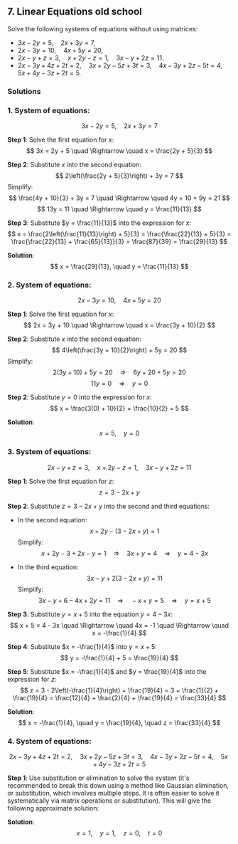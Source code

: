 ﻿## 7. Linear Equations old school

Solve the following systems of equations without using matrices:

* $3x-2y=5, \quad 2x+3y=7$,
* $2x-3y=10, \quad 4x+5y=20$,
* $2x - y + z = 3, \quad x + 2y - z = 1, \quad 3x - y + 2z = 11$.
* $2x-3y+4z+2t=2, \quad 3x+2y-5z+3t=3, \quad 4x-3y+2z-5t=4, \quad 5x+4y-3z+2t=5$.

### Solutions

### 1. System of equations:
$$
3x - 2y = 5, \quad 2x + 3y = 7
$$

**Step 1**: Solve the first equation for $x$:
$$
3x = 2y + 5 \quad \Rightarrow \quad x = \frac{2y + 5}{3}
$$

**Step 2**: Substitute $x$ into the second equation:
$$
2\left(\frac{2y + 5}{3}\right) + 3y = 7
$$
Simplify:
$$
\frac{4y + 10}{3} + 3y = 7 \quad \Rightarrow \quad 4y + 10 + 9y = 21
$$
$$
13y = 11 \quad \Rightarrow \quad y = \frac{11}{13}
$$

**Step 3**: Substitute $y = \frac{11}{13}$ into the expression for $x$:
$$
x = \frac{2\left(\frac{11}{13}\right) + 5}{3} = \frac{\frac{22}{13} + 5}{3} = \frac{\frac{22}{13} + \frac{65}{13}}{3} = \frac{87}{39} = \frac{29}{13}
$$

**Solution**:
$$
x = \frac{29}{13}, \quad y = \frac{11}{13}
$$


### 2. System of equations:
$$
2x - 3y = 10, \quad 4x + 5y = 20
$$

**Step 1**: Solve the first equation for $x$:
$$
2x = 3y + 10 \quad \Rightarrow \quad x = \frac{3y + 10}{2}
$$

**Step 2**: Substitute $x$ into the second equation:
$$
4\left(\frac{3y + 10}{2}\right) + 5y = 20
$$
Simplify:
$$
2(3y + 10) + 5y = 20 \quad \Rightarrow \quad 6y + 20 + 5y = 20
$$
$$
11y = 0 \quad \Rightarrow \quad y = 0
$$

**Step 2**: Substitute $y = 0$ into the expression for $x$:
$$
x = \frac{3(0) + 10}{2} = \frac{10}{2} = 5
$$

**Solution**:
$$
x = 5, \quad y = 0
$$


### 3. System of equations:
$$
2x - y + z = 3, \quad x + 2y - z = 1, \quad 3x - y + 2z = 11
$$

**Step 1**: Solve the first equation for $z$:
$$
z = 3 - 2x + y
$$

**Step 2**: Substitute $z = 3 - 2x + y$ into the second and third equations:
- In the second equation:
  $$
  x + 2y - (3 - 2x + y) = 1
  $$
  Simplify:
  $$
  x + 2y - 3 + 2x - y = 1 \quad \Rightarrow \quad 3x + y = 4 \quad \Rightarrow \quad y = 4 - 3x
  $$

- In the third equation:
  $$
  3x - y + 2(3 - 2x + y) = 11
  $$
  Simplify:
  $$
  3x - y + 6 - 4x + 2y = 11 \quad \Rightarrow \quad -x + y = 5 \quad \Rightarrow \quad y = x + 5
  $$

**Step 3**: Substitute $y = x + 5$ into the equation $y = 4 - 3x$:
$$
x + 5 = 4 - 3x \quad \Rightarrow \quad 4x = -1 \quad \Rightarrow \quad x = -\frac{1}{4}
$$

**Step 4**: Substitute $x = -\frac{1}{4}$ into $y = x + 5$:
$$
y = -\frac{1}{4} + 5 = \frac{19}{4}
$$

**Step 5**: Substitute $x = -\frac{1}{4}$ and $y = \frac{19}{4}$ into the expression for $z$:
$$
z = 3 - 2\left(-\frac{1}{4}\right) + \frac{19}{4} = 3 + \frac{1}{2} + \frac{19}{4} = \frac{12}{4} + \frac{2}{4} + \frac{19}{4} = \frac{33}{4}
$$

**Solution**:
$$
x = -\frac{1}{4}, \quad y = \frac{19}{4}, \quad z = \frac{33}{4}
$$


### 4. System of equations:
$$
2x - 3y + 4z + 2t = 2, \quad 3x + 2y - 5z + 3t = 3, \quad 4x - 3y + 2z - 5t = 4, \quad 5x + 4y - 3z + 2t = 5
$$

**Step 1**: Use substitution or elimination to solve the system (it's recommended to break this down using a method like Gaussian elimination, or substitution, which involves multiple steps. It is often easier to solve it systematically via matrix operations or substitution). This will give the following approximate solution:

**Solution**:
$$
x = 1, \quad y = 1, \quad z = 0, \quad t = 0
$$
